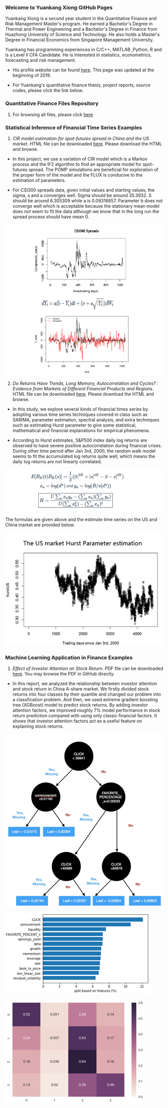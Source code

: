### Welcome to Yuankang Xiong GitHub Pages

Yuankang Xiong is a second year student in the Quantitative Finance and Risk Management Master's program. He earned a Bachelor's Degree in Thermal and Power Engineering and a Bachelor's Degree in Finance from Huazhong University of Science and Technology. He also holds a Master's Degree in Financial Economics from Singapore Management University.  

Yuankang has programming experiences in C/C++, MATLAB ,Python, R and is a Level II CFA Candidate. He is interested in statistics, econometrics, forecasting and risk management.

- His profile website can be found [here](https://lsa.umich.edu/math/people/quant/2017/ricxiong.html). This page was updated at the beginning of 2019.

- For Yuankang's quantitative finance thesis, project reports, source codes, please click the link below.  

### Quantitative Finance Files Repository

1. For browsing all files, please click [here](https://github.com/RickYuankangHung/Quantitative-Finance)

### Statistical Inference of Financial Time Series Examples

1. _CIR model estimation for spot-futures spread in China and the US market_. HTML file can be downloaded [here](https://github.com/RickYuankangHung/Quantitative-Finance/blob/master/531FinalProjectVersion2.1.html). Please download the HTML and browse.


- In this project, we use a variation of CIR model which is a Markov process and the IF2 algorithm to find an appropriate model for spot-futures spread. The POMP simulations are beneficial for exploration of the proper form of the model and the FLUX is conducive to the estimation of parameters. 

- For CSI300 spreads data, given initial values and starting values, the sigma, s and a converges well. Sigma should be around 35.3932. S should be around 6.305309 while a is 0.09316657. Parameter b does not converge well which is acceptable because the stationary mean model does not seem to fit the data although we know that in the long run the spread process should have mean 0.

![Image](POMPSpreadmodel.gif)


2. _Do Returns Have Trends, Long Memory, Autocorrelation and Cycles? : Evidence from Markets of Different Financial Products and Regions_. HTML file can be downloaded [here](https://github.com/RickYuankangHung/Quantitative-Finance/blob/master/FractionalBrownianMotion.html). Please download the HTML and browse.

- In this study, we explore several kinds of financial times series by adopting various time series techniques covered in class such as SARIMA, parameter estimation, spectral analysis, and extra techniques such as estimating Hurst parameter to give some statistical, mathematical and financial explanations for empirical phenomena.

- According to Hurst estimates, S&P500 index daily log returns are observed to have severe positive autocorrelation during financial crises. During other time period after Jan 3rd, 2000, the random walk model seems to fit the accumulated log returns quite well, which means the daily log returns are not linearly correlated.

![Image](HurstFormula.png)

The formulas are given above and the estimate time series on the US and China market are provided below.

![Image](Hurst.gif)

### Machine Learning Application in Finance Examples

1. _Effect of Investor Attention on Stock Return_. PDF file can be downloaded [here](https://github.com/RickYuankangShong-Quantitative-Finance/Quantitative-Finance/blob/master/545Project.pdf). You may browse the PDF in GitHub directly.

- In this report, we analyzed the relationship between investor attention and stock return in China A-share market. We firstly divided stock returns into four classes by their quantile and changed our problem into a classfication problem. And then, we used extreme gradient boosting tree (XGBoost) model to predict stock returns. By adding investor attention factors, we improved roughly 7% model performance in stock return prediction compared with using only classic financial factors. It shows that investor attention factors act as a useful feature on explaining stock returns.

![Image](clickFavoriteDecissionTree.jpeg)

![Image](FeatureBarplot.png)

![Image](heatmap_hasclick.png)
